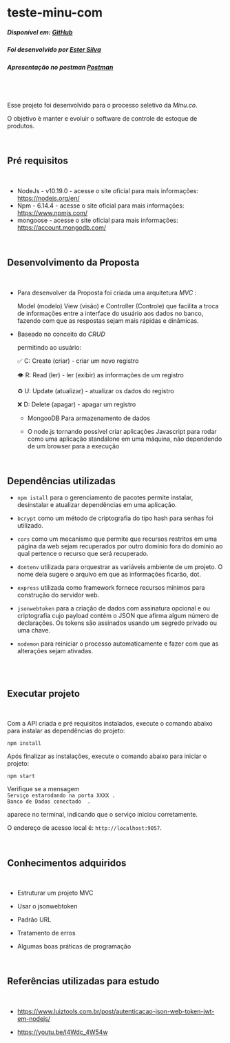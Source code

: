 # teste-minu-com


##### Disponível em: [GitHub](https://github.com/estersilvade/teste-minu-com)

##### Foi desenvolvido por [Ester Silva](https://www.linkedin.com/in/ester-silvade/)

##### Apresentação no postman [Postman](https://documenter.getpostman.com/view/17759887/UVXdQeXR)

<br><br>

Esse projeto foi desenvolvido para o processo seletivo da _Minu.co_.

O objetivo è  manter e
evoluir o software de controle de estoque de produtos.



<br>

## Pré requisitos

<br>

- NodeJs - v10.19.0 - acesse o site oficial para mais informações: https://nodejs.org/en/
- Npm - 6.14.4 - acesse o site oficial para mais informações: https://www.npmjs.com/
- mongoose - acesse o site oficial para mais informações: https://account.mongodb.com/


<br>

## Desenvolvimento da Proposta 

<br>



- Para desenvolver da Proposta foi criada uma arquitetura _MVC_ :

  Model (modelo) View (visão) e Controller (Controle) que facilita a troca de informações entre a interface do usuário aos dados no banco, fazendo com que as respostas sejam mais rápidas e dinâmicas.


- Baseado no conceito do _CRUD_

  permitindo ao usuário:

  ✅ C: Create (criar) - criar um novo registro

    👁 R: Read (ler) - ler (exibir) as informações de um registro

  ♻️ U: Update (atualizar) - atualizar os dados do registro

  ❌ D: Delete (apagar) - apagar um registro

  - MongooDB Para armazenamento de dados 

  - O node.js tornando  possível criar aplicações Javascript para rodar como uma aplicação standalone em uma máquina, não dependendo de um browser para a execução

 

<br>

## Dependências utilizadas 
- `npm istall` para o gerenciamento de pacotes
permite instalar, desinstalar e atualizar dependências em uma aplicação. 


 - `bcrypt` como um método de criptografia do tipo hash para senhas  foi utilizado.  

  - `cors` como um mecanismo que permite que recursos restritos em uma página da web sejam recuperados por outro domínio fora do domínio ao qual pertence o recurso que será recuperado.
 
- `dontenv` utilizada para orquestrar as variáveis ambiente de um projeto. O nome dela sugere o arquivo em que as informações ficarão, dot. 

- `express` utilizada como framework fornece recursos mínimos para construção do servidor web.

- `jsonwebtoken` para a criação de dados com assinatura opcional e ou criptografia cujo payload contém o JSON que afirma algum número de declarações. Os tokens são assinados usando um segredo privado ou uma chave.

- `nodemon` para reiniciar o processo automaticamente e fazer com que as alterações sejam ativadas.


<br>


<br>

## Executar projeto

<br>

Com a API criada e pré requisitos instalados, execute o comando abaixo para instalar as dependências do projeto:

`npm install`

Após finalizar as instalações, execute o comando abaixo para iniciar o projeto:

`npm start`

Verifique se a mensagem <br>
`Serviço estarodando na porta XXXX .` <br>
`Banco de Dados conectado  .`

 aparece no terminal, indicando que o serviço iniciou corretamente.

O endereço de acesso local é: `http://localhost:9057`.

<br>

## Conhecimentos adquiridos

<br>

- Estruturar um projeto MVC

- Usar o jsonwebtoken

- Padrão URL

- Tratamento de erros

- Algumas boas práticas de programação

<br>

## Referências utilizadas para estudo

<br>

- https://www.luiztools.com.br/post/autenticacao-json-web-token-jwt-em-nodejs/

- https://youtu.be/l4Wdc_4W54w
